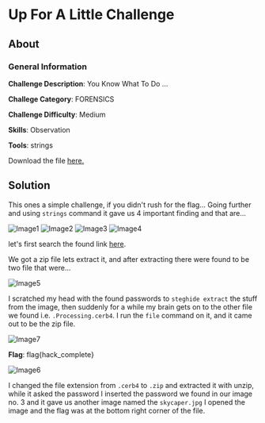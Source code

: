 # Up For A Little Challenge
## About

### General Information

__Challenge Description__: You Know What To Do ...

__Challege Category__: FORENSICS

__Challenge Difficulty__: Medium

__Skills__: Observation

__Tools__: strings

Download the file [here.](https://mega.nz/#!LoABFK5K!0sEKbsU3sBUG8zWxpBfD1bQx_JY_MuYEWQvLrFIqWZ0)

## Solution

This ones a simple challenge, if you didn't rush for the flag... Going further and using ```strings``` command it gave us 4 important finding and that are...

![Image1]()
![Image2]()
![Image3]()
![Image4]()

let's first search the found link [here](https://mega.nz/file/z8hACJbb#vQB569ptyQjNEoxIwHrUhwWu5WCj1JWmU-OFjf90Prg).

We got a zip file lets extract it, and after extracting there were found to be two file that were...

![Image5]()

I scratched my head with the found passwords to ```steghide extract``` the stuff from the image, then suddenly for a while my brain gets on to the other file we found i.e. ```.Processing.cerb4```. I run the ```file``` command on it, and it came out to be the zip file.

![Image7]()

__Flag__: flag{hack_complete}

![Image6]()

I changed the file extension from ```.cerb4``` to ```.zip``` and extracted it with unzip, while it asked the password I inserted the password we found in our image no. 3 and it gave us another image named the ```skycaper.jpg``` I opened the image and the flag was at the bottom right corner of the file.
